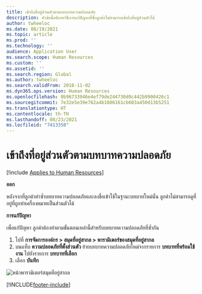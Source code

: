 ```yaml
---
title: เข้าถึงที่อยู่ส่วนตัวตามบทบาทความปลอดภัย
description: หัวข้อนี้อธิบายวิธีการแก้ปัญหาที่ซึ่งลูกค้าไม่สามารถเข้าถึงที่อยู่ส่วนตัวได้
author: twheeloc
ms.date: 08/19/2021
ms.topic: article
ms.prod: ''
ms.technology: ''
audience: Application User
ms.search.scope: Human Resources
ms.custom: ''
ms.assetid: ''
ms.search.region: Global
ms.author: twheeloc
ms.search.validFrom: 2018-11-02
ms.dyn365.ops.version: Human Resources
ms.openlocfilehash: 0b96733946e4ef79de244730d0c442b9900426c1
ms.sourcegitcommit: 7e32e5e39e762a4b1606161cb603a450d13b5251
ms.translationtype: HT
ms.contentlocale: th-TH
ms.lasthandoff: 08/23/2021
ms.locfileid: "7413350"
---
```

# <a name="access-to-private-addresses-by-security-role"></a>เข้าถึงที่อยู่ส่วนตัวตามบทบาทความปลอดภัย

[!include [Applies to Human Resources](../includes/applies-to-hr.md)]

**ออก**

หลังจากที่ลูกค้าทำซ้ำบทบาทความปลอดภัยและลงชื่อเข้าใช้ในฐานะบทบาทใหม่นั้น ลูกค้าไม่สามารถดูที่อยู่ที่ถูกทำเครื่องหมายเป็นส่วนตัวได้

**การแก้ปัญหา**

เพื่อแก้ปัญหา ลูกค้าต้องทำตามขั้นตอนเหล่านี้สำหรับบทบาทความปลอดภัยที่ซ้ำกัน

1. ไปที่ **การจัดการองค์กร \> สมุดที่อยู่สากล \> พารามิเตอร์ของสมุดที่อยู่สากล**
2. บนแท็บ **ความปลอดภัยที่ตั้งส่วนตัว** ย้ายบทบาทความปลอดภัยใหม่จากรายการ **บทบาทที่พร้อมใช้งาน** ไปยังรายการ **บทบาทที่เลือก**
3. เลือก **บันทึก**

![หน้าพารามิเตอร์สมุดที่อยู่สากล](media/GAD-parameters.png)


[!INCLUDE[footer-include](../includes/footer-banner.md)]
